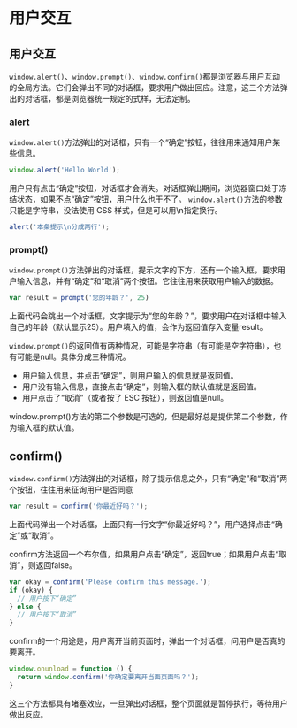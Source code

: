 # 用户交互

## 用户交互
`window.alert()`、`window.prompt()`、`window.confirm()`都是浏览器与用户互动的全局方法。它们会弹出不同的对话框，要求用户做出回应。注意，这三个方法弹出的对话框，都是浏览器统一规定的式样，无法定制。

### alert
`window.alert()`方法弹出的对话框，只有一个“确定”按钮，往往用来通知用户某些信息。
```javascript
window.alert('Hello World');
```
用户只有点击“确定”按钮，对话框才会消失。对话框弹出期间，浏览器窗口处于冻结状态，如果不点“确定”按钮，用户什么也干不了。
`window.alert()`方法的参数只能是字符串，没法使用 CSS 样式，但是可以用\n指定换行。
```javascript
alert('本条提示\n分成两行');
```

### prompt()
`window.prompt()`方法弹出的对话框，提示文字的下方，还有一个输入框，要求用户输入信息，并有“确定”和“取消”两个按钮。它往往用来获取用户输入的数据。
```javascript
var result = prompt('您的年龄？', 25)
```
上面代码会跳出一个对话框，文字提示为“您的年龄？”，要求用户在对话框中输入自己的年龄（默认显示25）。用户填入的值，会作为返回值存入变量result。

`window.prompt()`的返回值有两种情况，可能是字符串（有可能是空字符串），也有可能是null。具体分成三种情况。

- 用户输入信息，并点击“确定”，则用户输入的信息就是返回值。
- 用户没有输入信息，直接点击“确定”，则输入框的默认值就是返回值。
- 用户点击了“取消”（或者按了 ESC 按钮），则返回值是null。

window.prompt()方法的第二个参数是可选的，但是最好总是提供第二个参数，作为输入框的默认值。

## confirm()
`window.confirm()`方法弹出的对话框，除了提示信息之外，只有“确定”和“取消”两个按钮，往往用来征询用户是否同意
```javascript
var result = confirm('你最近好吗？');
```
上面代码弹出一个对话框，上面只有一行文字“你最近好吗？”，用户选择点击“确定”或“取消”。

confirm方法返回一个布尔值，如果用户点击“确定”，返回true；如果用户点击“取消”，则返回false。

```javascript
var okay = confirm('Please confirm this message.');
if (okay) {
  // 用户按下“确定”
} else {
  // 用户按下“取消”
}
```
confirm的一个用途是，用户离开当前页面时，弹出一个对话框，问用户是否真的要离开。
```javascript
window.onunload = function () {
  return window.confirm('你确定要离开当面页面吗？');
}
```
这三个方法都具有堵塞效应，一旦弹出对话框，整个页面就是暂停执行，等待用户做出反应。
